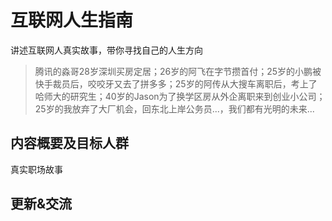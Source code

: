 # 互联网人生指南

讲述互联网人真实故事，带你寻找自己的人生方向

> 腾讯的淼哥28岁深圳买房定居；26岁的阿飞在字节攒首付；25岁的小鹏被快手裁员后，咬咬牙又去了拼多多；25岁的阿传从大搜车离职后，考上了哈师大的研究生；40岁的Jason为了换学区房从外企离职来到创业小公司；25岁的我放弃了大厂机会，回东北上岸公务员...，我们都有光明的未来...

## 内容概要及目标人群

真实职场故事

## 更新&交流

